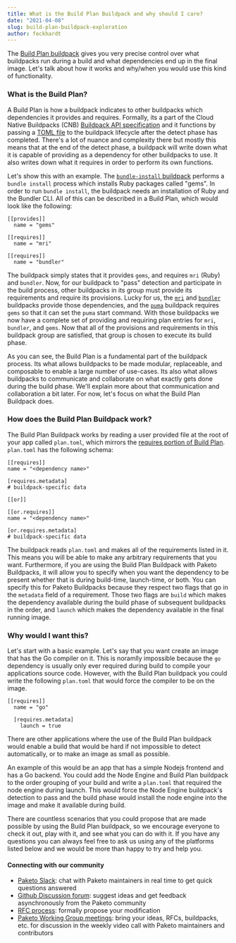 ```yaml
---
title: What is the Build Plan Buildpack and why should I care?
date: "2021-04-08"
slug: build-plan-buildpack-exploration
author: feckhardt
---
```

The [Build Plan buildpack](https://github.com/paketo-community/build-plan)
gives you very precise control over what buildpacks run during a build and what
dependencies end up in the final image. Let's talk about how it works and
why/when you would use this kind of functionality.

### What is the Build Plan?

A Build Plan is how a buildpack indicates to other buildpacks which
dependencies it provides and requires. Formally, its a part of the Cloud Native
Buildpacks (CNB) [Buildpack API
specification](https://github.com/buildpacks/spec/blob/main/buildpack.md) and
it functions by passing a [TOML
file](https://github.com/buildpacks/spec/blob/main/buildpack.md#build-plan-toml)
to the buildpack lifecycle after the detect phase has completed. There's a lot
of nuance and complexity there but mostly this means that at the end of the
detect phase, a buildpack will write down what it is capable of providing as a
dependency for other buildpacks to use. It also writes down what it requires in
order to perform its own functions.

Let's show this with an example. The [`bundle-install`
buildpack](https://github.com/paketo-buildpacks/bundle-install) performs a
`bundle install` process which installs Ruby packages called "gems". In order
to run `bundle install`, the buildpack needs an installation of Ruby and the
Bundler CLI. All of this can be described in a Build Plan, which would look
like the following:
```
[[provides]]
  name = "gems"

[[requires]]
  name = "mri"

[[requires]]
  name = "bundler"
```
The buildpack simply states that it provides `gems`, and requires `mri` (Ruby)
and `bundler`. Now, for our buildpack to "pass" detection and participate in
the build process, other buildpacks in its group must provide its requirements
and require its provisions. Lucky for us, the
[`mri`](https://github.com/paketo-buildpacks/mri) and
[`bundler`](https://github.com/paketo-buildpacks/bundler) buildpacks provide
those dependencies, and the [`puma`](https://github.com/paketo-buildpacks/puma)
buildpack requires `gems` so that it can set the `puma` start command. With
those buildpacks we now have a complete set of providing and requiring plan
entries for `mri`, `bundler`, and `gems`. Now that all of the provisions and
requirements in this buildpack group are satisfied, that group is chosen to
execute its build phase.

As you can see, the Build Plan is a fundamental part of the buildpack process.
Its what allows buildpacks to be made modular, replaceable, and composable to
enable a large number of use-cases. Its also what allows buildpacks to
communicate and collaborate on what exactly gets done during the build phase.
We'll explain more about that communication and collaboration a bit later. For
now, let's focus on what the Build Plan Buildpack does.

### How does the Build Plan Buildpack work?

The Build Plan Buildpack works by reading a user provided file at the root of
your app called `plan.toml`, which mirrors the [requires portion of Build
Plan](https://github.com/buildpacks/spec/blob/main/buildpack.md#build-plan-toml).
`plan.toml` has the following schema:
```
[[requires]]
name = "<dependency name>"

[requires.metadata]
# buildpack-specific data

[[or]]

[[or.requires]]
name = "<dependency name>"

[or.requires.metadata]
# buildpack-specific data
```
The buildpack reads `plan.toml` and makes all of the requirements listed in it.
This means you will be able to make any arbitrary requirements that you want.
Furthermore, if you are using the Build Plan Buildpack with Paketo Buildpacks,
it will allow you to specify when you want the dependency to be present whether
that is during build-time, launch-time, or both. You can specify this for
Paketo Buildpacks because they respect two flags that go in the `metadata`
field of a requirement. Those two flags are `build` which makes the dependency
available during the build phase of subsequent buildpacks in the order, and
`launch` which makes the dependency available in the final running image.

### Why would I want this?

Let's start with a basic example. Let's say that you want create an image that
has the Go compiler on it. This is noramlly impossible because the `go`
dependency is usually only ever required during build to compile your
applications source code. However, with the Build Plan buildpack you could
write the following `plan.toml` that would force the compiler to be on the
image.
```
[[requires]]
  name = "go"

  [requires.metadata]
    launch = true
```

There are other applications where the use of the Build Plan buildpack would
enable a build that would be hard if not impossible to detect automatically, or
to make an image as small as possible.

An example of this would be an app that has a simple Nodejs frontend and has a
Go backend. You could add the Node Engine and Build Plan buildpack to the order
grouping of your build and write a `plan.toml` that required the node engine
during launch. This would force the Node Engine buildpack's detection to pass
and the build phase would install the node engine into the image and make it
available during build.

There are countless scenarios that you could propose that are
made possible by using the Build Plan buildpack, so we encourage everyone to
check it out, play with it, and see what you can do with it. If you have any
questions you can always feel free to ask us using any of the platforms listed
below and we would be more than happy to try and help you.

#### Connecting with our community
- [Paketo Slack](https://slack.paketo.io): chat with Paketo maintainers in real
  time to get quick questions answered
- [Github Discussion
  forum](http://github.com/paketo-buildpacks/feedback/discussions): suggest
  ideas and get feedback asynchronously from the Paketo community
- [RFC process](https://github.com/paketo-buildpacks/rfcs): formally propose
  your modification
- [Paketo Working Group
  meetings](https://github.com/paketo-buildpacks/community#working-group-meetings):
  bring your ideas, RFCs, buildpacks, etc. for discussion in the weekly video
  call with Paketo maintainers and contributors
